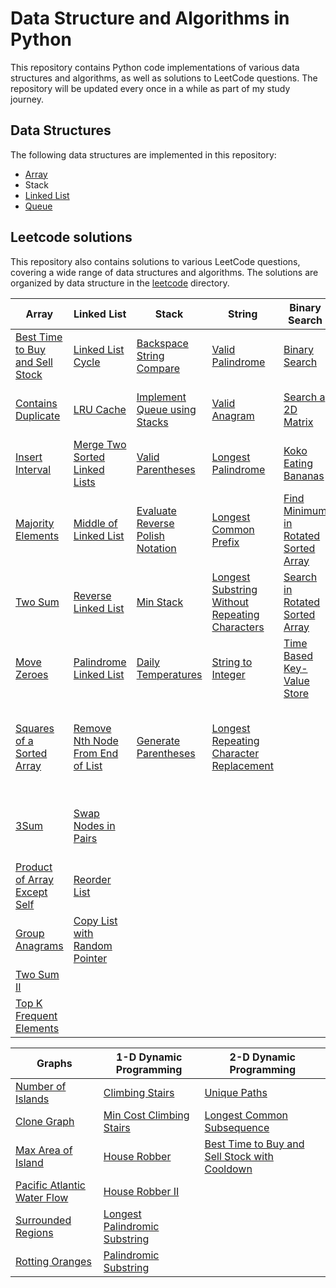 # Data Structure and Algorithms in Python

This repository contains Python code implementations of various data structures and algorithms, as well as solutions to LeetCode questions. The repository will be updated every once in a while as part of my study journey.

## Data Structures

The following data structures are implemented in this repository:

- [Array](https://github.com/azfarjef/dsa/tree/main/array)
- Stack
- [Linked List](https://github.com/azfarjef/dsa/tree/main/linkedlist)
- [Queue](https://github.com/azfarjef/dsa/tree/main/queue)

## Leetcode solutions

This repository also contains solutions to various LeetCode questions, covering a wide range of data structures and algorithms. The solutions are organized by data structure in the [leetcode](https://github.com/azfarjef/dsa/tree/main/leetcode) directory.

| Array                                                                                                                                   | Linked List                                                                                                                                     | Stack                                                                                                                               | String                                                                                                                                                             | Binary Search                                                                                                                                           | Trees                                                                                                                                                                   | Backtracking                                                                                               |
| --------------------------------------------------------------------------------------------------------------------------------------- | ----------------------------------------------------------------------------------------------------------------------------------------------- | ----------------------------------------------------------------------------------------------------------------------------------- | ------------------------------------------------------------------------------------------------------------------------------------------------------------------ | ------------------------------------------------------------------------------------------------------------------------------------------------------- | ----------------------------------------------------------------------------------------------------------------------------------------------------------------------- | ---------------------------------------------------------------------------------------------------------- |
| [Best Time to Buy and Sell Stock](https://github.com/azfarjef/dsa/tree/main/leetcode/array/Best%20Time%20to%20Buy%20and%20Sell%20Stock) | [Linked List Cycle](https://github.com/azfarjef/dsa/tree/main/leetcode/linked_list/Linked%20List%20Cycle)                                       | [Backspace String Compare](https://github.com/azfarjef/dsa/tree/main/leetcode/stack/Backspace%20String%20Compare)                   | [Valid Palindrome](https://github.com/azfarjef/dsa/tree/main/leetcode/string/Valid%20Palindrome)                                                                   | [Binary Search](https://github.com/azfarjef/dsa/tree/main/leetcode/binary_search/Binary%20Search)                                                       | [Invert Binary Tree](https://github.com/azfarjef/dsa/tree/main/leetcode/trees/Invert%20Binary%20Tree)                                                                   | [Subsets](https://github.com/azfarjef/dsa/tree/main/leetcode/backtracking/Subsets)                         |
| [Contains Duplicate](https://github.com/azfarjef/dsa/tree/main/leetcode/array/Contains%20Duplicate)                                     | [LRU Cache](https://github.com/azfarjef/dsa/tree/main/leetcode/linked_list/LRU%20Cache)                                                         | [Implement Queue using Stacks](https://github.com/azfarjef/dsa/tree/main/leetcode/stack/Implement%20Queue%20using%20Stacks)         | [Valid Anagram](https://github.com/azfarjef/dsa/tree/main/leetcode/string/Valid%20Anagram)                                                                         | [Search a 2D Matrix](https://github.com/azfarjef/dsa/tree/main/leetcode/binary_search/Search%20a%202D%20Matrix)                                         | [Maximum Depth of Binary Tree](https://github.com/azfarjef/dsa/tree/main/leetcode/trees/Maximum%20Depth%20of%20Binary%20Tree)                                           | [Combination Sum](https://github.com/azfarjef/dsa/tree/main/leetcode/backtracking/Combination%20Sum)       |
| [Insert Interval](https://github.com/azfarjef/dsa/tree/main/leetcode/array/Insert%20Interval)                                           | [Merge Two Sorted Linked Lists](https://github.com/azfarjef/dsa/tree/main/leetcode/linked_list/Merge%20Two%20Sorted%20Linked%20Lists)           | [Valid Parentheses](https://github.com/azfarjef/dsa/tree/main/leetcode/stack/Valid%20Parentheses)                                   | [Longest Palindrome](https://github.com/azfarjef/dsa/tree/main/leetcode/string/Longest%20Palindrome)                                                               | [Koko Eating Bananas](https://github.com/azfarjef/dsa/tree/main/leetcode/binary_search/Koko%20Eating%20Bananas)                                         | [Diameter of Binary Tree](https://github.com/azfarjef/dsa/tree/main/leetcode/trees/Diameter%20of%20Binary%20Tree)                                                       | [Permutations](https://github.com/azfarjef/dsa/tree/main/leetcode/backtracking/Permutations)               |
| [Majority Elements](https://github.com/azfarjef/dsa/tree/main/leetcode/array/Majority%20Elements)                                       | [Middle of Linked List](https://github.com/azfarjef/dsa/tree/main/leetcode/linked_list/Middle%20of%20Linked%20List)                             | [Evaluate Reverse Polish Notation](https://github.com/azfarjef/dsa/tree/main/leetcode/stack/Evaluate%20Reverse%20Polish%20Notation) | [Longest Common Prefix](https://github.com/azfarjef/dsa/tree/main/leetcode/string/Longest%20Common%20Prefix)                                                       | [Find Minimum in Rotated Sorted Array](https://github.com/azfarjef/dsa/tree/main/leetcode/binary_search/Find%20Minimum%20in%20Rotated%20Sorted%20Array) | [Balanced Binary Tree](https://github.com/azfarjef/dsa/tree/main/leetcode/trees/Balanced%20Binary%20Tree)                                                               | [Subsets II](https://github.com/azfarjef/dsa/tree/main/leetcode/backtracking/Subsets%20II)                 |
| [Two Sum](https://github.com/azfarjef/dsa/tree/main/leetcode/array/Two%20Sum)                                                           | [Reverse Linked List](https://github.com/azfarjef/dsa/tree/main/leetcode/linked_list/Reverse%20Linked%20List)                                   | [Min Stack](https://github.com/azfarjef/dsa/tree/main/leetcode/stack/Min%20Stack)                                                   | [Longest Substring Without Repeating Characters](https://github.com/azfarjef/dsa/tree/main/leetcode/string/Longest%20Substring%20Without%20Repeating%20Characters) | [Search in Rotated Sorted Array](https://github.com/azfarjef/dsa/tree/main/leetcode/binary_search/Search%20in%20Rotated%20Sorted%20Array)               | [Same Tree](https://github.com/azfarjef/dsa/tree/main/leetcode/trees/Same%20Tree)                                                                                       | [Combination Sum II](https://github.com/azfarjef/dsa/tree/main/leetcode/backtracking/Combination%Sum%20II) |
| [Move Zeroes](https://github.com/azfarjef/dsa/tree/main/leetcode/array/Move%20Zeroes)                                                   | [Palindrome Linked List](https://github.com/azfarjef/dsa/tree/main/leetcode/linked_list/Palindrome%20Linked%20List)                             | [Daily Temperatures](https://github.com/azfarjef/dsa/tree/main/leetcode/stack/Daily%20Temperatures)                                 | [String to Integer](https://github.com/azfarjef/dsa/tree/main/leetcode/string/String%20to%20Integer)                                                               | [Time Based Key-Value Store](https://github.com/azfarjef/dsa/tree/main/leetcode/binary_search/Time%20Based%20Key-Value%20Store)                         | [Subtree to Another Tree](https://github.com/azfarjef/dsa/tree/main/leetcode/trees/Subtree%20to%20Another%20Tree)                                                       | [Word Search](https://github.com/azfarjef/dsa/tree/main/leetcode/backtracking/Word%20Search)               |
| [Squares of a Sorted Array](https://github.com/azfarjef/dsa/tree/main/leetcode/array/Squares%20of%20a%20Sorted%20Array)                 | [Remove Nth Node From End of List](https://github.com/azfarjef/dsa/tree/main/leetcode/linked_list/Remove%20Nth%20Node%20From%20End%20of%20List) | [Generate Parentheses](https://github.com/azfarjef/dsa/tree/main/leetcode/stack/Generate%20Parentheses)                             | [Longest Repeating Character Replacement](https://github.com/azfarjef/dsa/tree/main/leetcode/string/Longest%20Repeating%20Character%20Replacement)                 |                                                                                                                                                         | [Lowest Common Ancestor of a Binary Search Tree](https://github.com/azfarjef/dsa/tree/main/leetcode/trees/Lowest%20Common%20Ancestor%20of%20a%20Binary%20Search%20Tree) |                                                                                                            |
| [3Sum](https://github.com/azfarjef/dsa/tree/main/leetcode/array/3Sum)                                                                   | [Swap Nodes in Pairs](https://github.com/azfarjef/dsa/tree/main/leetcode/linked_list/Swap%20Nodes%20in%20Pairs)                                 |                                                                                                                                     |                                                                                                                                                                    |                                                                                                                                                         | [Binary Tree Level Order Traversal](https://github.com/azfarjef/dsa/tree/main/leetcode/trees/Binary%20Tree%20Level%20Order%20Traversal)                                 |                                                                                                            |
| [Product of Array Except Self](https://github.com/azfarjef/dsa/tree/main/leetcode/array/Product%20of%20Array%20Except%20Self)           | [Reorder List](https://github.com/azfarjef/dsa/tree/main/leetcode/linked_list/Reorder%20List)                                                   |                                                                                                                                     |                                                                                                                                                                    |                                                                                                                                                         |                                                                                                                                                                         |                                                                                                            |
| [Group Anagrams](https://github.com/azfarjef/dsa/tree/main/leetcode/hashmap/Group%20Anagrams)                                           | [Copy List with Random Pointer](https://github.com/azfarjef/dsa/tree/main/leetcode/linked_list/Copy%20List%20with%20Random%20Pointer)           |                                                                                                                                     |                                                                                                                                                                    |                                                                                                                                                         |                                                                                                                                                                         |                                                                                                            |
| [Two Sum II](https://github.com/azfarjef/dsa/tree/main/leetcode/array/Two%20Sum%20II)                                                   |                                                                                                                                                 |                                                                                                                                     |                                                                                                                                                                    |                                                                                                                                                         |                                                                                                                                                                         |                                                                                                            |
| [Top K Frequent Elements](https://github.com/azfarjef/dsa/tree/main/leetcode/array/Top%20K%20Frequent%20Elements)                       |                                                                                                                                                 |                                                                                                                                     |                                                                                                                                                                    |                                                                                                                                                         |                                                                                                                                                                         |

| Graphs                                                                                                                     | 1-D Dynamic Programming                                                                                                                      | 2-D Dynamic Programming                                                                                                                                                                  |
| -------------------------------------------------------------------------------------------------------------------------- | -------------------------------------------------------------------------------------------------------------------------------------------- | ---------------------------------------------------------------------------------------------------------------------------------------------------------------------------------------- |
| [Number of Islands](https://github.com/azfarjef/dsa/tree/main/leetcode/graphs/Number%20of%20Islands)                       | [Climbing Stairs](https://github.com/azfarjef/dsa/tree/main/leetcode/1d_dynamic_programming/Climbing%20Stairs)                               | [Unique Paths](https://github.com/azfarjef/dsa/tree/main/leetcode/2d_dynamic_programming/Unique%20Paths)                                                                                 |
| [Clone Graph](https://github.com/azfarjef/dsa/tree/main/leetcode/graphs/Clone%20Graph)                                     | [Min Cost Climbing Stairs](https://github.com/azfarjef/dsa/tree/main/leetcode/1d_dynamic_programming/Min%20Cost%20Climbing%20Stairs)         | [Longest Common Subsequence](https://github.com/azfarjef/dsa/tree/main/leetcode/2d_dynamic_programming/Longest%20Common%20Subsequence)                                                   |
| [Max Area of Island](https://github.com/azfarjef/dsa/tree/main/leetcode/graphs/Max%20Area%20of%20Island)                   | [House Robber](https://github.com/azfarjef/dsa/tree/main/leetcode/1d_dynamic_programming/House%20Robber)                                     | [Best Time to Buy and Sell Stock with Cooldown](https://github.com/azfarjef/dsa/tree/main/leetcode/2d_dynamic_programming/Best%20Time%20to%20Buy%20and%20Sell%20Stock%20with%20Cooldown) |
| [Pacific Atlantic Water Flow](https://github.com/azfarjef/dsa/tree/main/leetcode/graphs/Pacific%20Atlantic%20Water%20Flow) | [House Robber II](https://github.com/azfarjef/dsa/tree/main/leetcode/1d_dynamic_programming/House%20Robber%20II)                             |                                                                                                                                                                                          |
| [Surrounded Regions](https://github.com/azfarjef/dsa/tree/main/leetcode/graphs/Surrounded%20Regions)                       | [Longest Palindromic Substring](https://github.com/azfarjef/dsa/tree/main/leetcode/1d_dynamic_programming/Longest%20Palindromic%20Substring) |                                                                                                                                                                                          |
| [Rotting Oranges](https://github.com/azfarjef/dsa/tree/main/leetcode/graphs/Rotting%20Oranges)                             | [Palindromic Substring](https://github.com/azfarjef/dsa/tree/main/leetcode/1d_dynamic_programming/Palindromic%20Substring)                   |                                                                                                                                                                                          |
